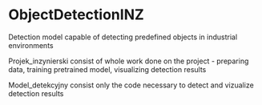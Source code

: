 # ObjectDetectionINZ
Detection model capable of detecting predefined objects in industrial environments


Projek_inzynierski consist of whole work done on the project - preparing data, training pretrained model, visualizing detection results

Model_detekcyjny consist only the code necessary to detect and vizualize detection results


